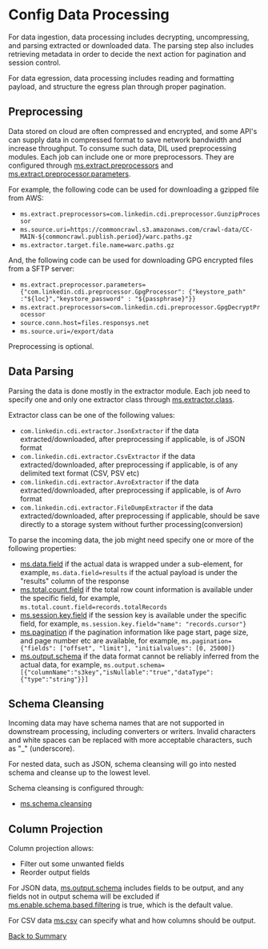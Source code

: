 # Config Data Processing

For data ingestion, data processing includes decrypting, uncompressing, and parsing extracted or downloaded data. The parsing
step also includes retrieving metadata in order to decide the next action for pagination and session control.

For data egression, data processing includes reading and formatting payload, and structure the egress plan through proper
pagination. 

## Preprocessing

Data stored on cloud are often compressed and encrypted, and some API's can supply data in compressed format to save network bandwidth
and increase throughput. To consume such data, DIL used preprocessing modules. Each job can include one or more preprocessors. 
They are configured through [ms.extract.preprocessors](../parameters/ms.extract.preprocessors.md) and [ms.extract.preprocessor.parameters](../parameters/ms.extract.preprocessor.parameters.md).

For example, the following code can be used for downloading a gzipped file from AWS:
- `ms.extract.preprocessors=com.linkedin.cdi.preprocessor.GunzipProcessor`
- `ms.source.uri=https://commoncrawl.s3.amazonaws.com/crawl-data/CC-MAIN-${commoncrawl.publish.period}/warc.paths.gz`
- `ms.extractor.target.file.name=warc.paths.gz`

And, the following code can be used for downloading GPG encrypted files from a SFTP server:
- `ms.extract.preprocessor.parameters={"com.linkedin.cdi.preprocessor.GpgProcessor": {"keystore_path" :"${loc}","keystore_password" : "${passphrase}"}}`
- `ms.extract.preprocessors=com.linkedin.cdi.preprocessor.GpgDecryptProcessor`
- `source.conn.host=files.responsys.net`
- `ms.source.uri=/export/data`

Preprocessing is optional. 

## Data Parsing

Parsing the data is done mostly in the extractor module. Each job need to specify one and only one extractor class through [ms.extractor.class](../parameters/ms.extractor.class.md). 

Extractor class can be one of the following values: 

- `com.linkedin.cdi.extractor.JsonExtractor` if the data extracted/downloaded, after preprocessing if applicable, is of JSON format
- `com.linkedin.cdi.extractor.CsvExtractor` if the data extracted/downloaded, after preprocessing if applicable, is of any delimited text format (CSV, PSV etc)
- `com.linkedin.cdi.extractor.AvroExtractor` if the data extracted/downloaded, after preprocessing if applicable, is of Avro format
- `com.linkedin.cdi.extractor.FileDumpExtractor` if the data extracted/downloaded, after preprocessing if applicable, should be save directly to a storage system without further processing(conversion)

To parse the incoming data, the job might need specify one or more of the following properties:

- [ms.data.field](../parameters/ms.data.field.md) if the actual data is wrapped under a sub-element, for example, `ms.data.field=results` if the actual payload is under the "results" column of the response  
- [ms.total.count.field](../parameters/ms.total.count.field.md) if the total row count information is available under the specific field, for example, `ms.total.count.field=records.totalRecords`
- [ms.session.key.field](../parameters/ms.session.key.field.md) if the session key is available under the specific field, for example, `ms.session.key.field="name": "records.cursor"}`
- [ms.pagination](../parameters/ms.pagination.md) if the pagination information like page start, page size, and page number etc are available, for example, `ms.pagination={"fields": ["offset", "limit"], "initialvalues": [0, 25000]}`
- [ms.output.schema](../parameters/ms.output.schema.md) if the data format cannot be reliably inferred from the actual data, for example, `ms.output.schema=[{"columnName":"s3key","isNullable":"true","dataType":{"type":"string"}}]`

## Schema Cleansing

Incoming data may have schema names that are not supported in downstream processing, including converters or writers. Invalid
characters and white spaces can be replaced with more acceptable characters, such as "_" (underscore). 

For nested data, such as JSON, schema cleansing will go into nested schema and cleanse up to the lowest level. 

Schema cleansing is configured through:

- [ms.schema.cleansing](../parameters/ms.schema.cleansing.md)

## Column Projection

Column projection allows:

- Filter out some unwanted fields
- Reorder output fields

For JSON data, [ms.output.schema](../parameters/ms.output.schema.md) includes fields to be output, and any fields not
in output schema will be excluded if [ms.enable.schema.based.filtering](../parameters/ms.enable.schema.based.filtering.md) is true, which
is the default value. 

For CSV data [ms.csv](../parameters/ms.csv.md) can specify what and how columns should be output. 

[Back to Summary](summary.md#config-data-processing)